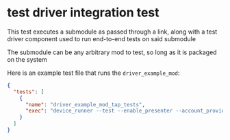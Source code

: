 # test driver integration test

This test executes a submodule as passed through a link, along with a test
driver component used to run end-to-end tests on said submodule

The submodule can be any arbitrary mod to test, so long as it is packaged on the
system

Here is an example test file that runs the `driver_example_mod`:

```json
{
  "tests": [
    {
      "name": "driver_example_mod_tap_tests",
      "exec": "device_runner --test --enable_presenter --account_provider=dev_token_manager --device_shell=dev_device_shell --device_shell_args=--test_timeout_ms=60000 --user_shell=dev_user_shell --user_shell_args=--root_module=test_driver_module,--module_under_test_url=driver_example_mod_wrapper,--test_driver_url=driver_example_mod_target_tests --story_shell=dev_story_shell"
    }
  ]
}
```
